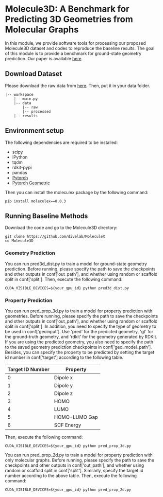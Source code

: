 # Molecule3D: A Benchmark for Predicting 3D Geometries from Molecular Graphs
In this module, we provide software tools for processing our proposed Molecule3D dataset and codes to reproduce the baseline results. The goal of this module is to provide a benchmark for ground-state geometry prediction. Our paper is available [here](https://openreview.net/forum?id=m5rEiGxOGiL).

## Download Dataset
Please download the raw data from [here](https://drive.google.com/drive/u/2/folders/1y-EyoDYMvWZwClc2uvXrM4_hQBtM85BI?usp=sharing). Then, put it in your data folder.

```
|-- workspace
    |-- main.py
    |-- data
        |-- raw
        |-- processed
    |-- results
```

## Environment setup
The following dependencies are required to be installed:

- scipy
- IPython
- tqdm
- rdkit-pypi
- pandas
- [Pytorch](https://pytorch.org/get-started/locally/)
- [Pytorch Geometric](https://pytorch-geometric.readthedocs.io/en/latest/notes/installation.html)

Then you can install the moleculex package by the following command:

```
pip install moleculex==0.0.3
```

## Running Baseline Methods

Download the code and go to the Molecule3D directory:

```
git clone https://github.com/divelab/MoleculeX
cd Molecule3D
```

### Geometry Prediction
You can run pred3d_dist.py to train a model for ground-state geometry prediction. Before running, please specify the path to save the checkpoints and other outputs in conf['out_path'], and whether using random or scaffold split in conf['split']. Then, execute the following command:

```
CUDA_VISIBLE_DEVICES=${your_gpu_id} python pred3d_dist.py
```

### Property Prediction
You can run pred_prop_3d.py to train a model for property prediction with geometries. Before running, please specify the path to save the checkpoints and other outputs in conf['out_path'], and whether using random or scaffold split in conf['split']. In addition, you need to specify the type of geometry to be used in conf['geoinput']. Use 'pred' for the predicted geometry, 'gt' for the ground-truth geometry, and 'rdkit' for the geometry generated by RDKit. If you are using the predicted geometry, you also need to specify the path to the saved geometry prediction checkpoints in conf['geo_model_path']. Besides, you can specify the property to be predicted by setting the target id number in conf['target'] according to the following table.

| Target ID Number | Property |
| ---------------- | -------- |
| 0 | Dipole x |
| 1 | Dipole y |
| 2 | Dipole z |
| 3 | HOMO |
| 4 | LUMO |
| 5 | HOMO-LUMO Gap |
| 6 | SCF Energy |

Then, execute the following command:

```
CUDA_VISIBLE_DEVICES=${your_gpu_id} python pred_prop_3d.py
```

You can run pred_prop_2d.py to train a model for property prediction with only molecular graphs. Before running, please specify the path to save the checkpoints and other outputs in conf['out_path'], and whether using random or scaffold split in conf['split']. Similarly, specify the target id number according to the above table. Then, execute the following command:

```
CUDA_VISIBLE_DEVICES=${your_gpu_id} python pred_prop_2d.py
```